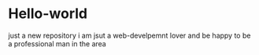 # Hello-world
just a new repository
i am jsut a web-develpemnt lover and be happy to be a professional man in the area
